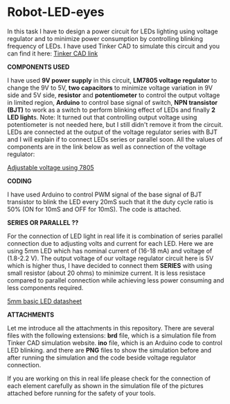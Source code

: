 # Robot-LED-eyes
In this task I have to design a power circuit for LEDs lighting using voltage regulator and to minimize power consumption by controlling blinking frequency of LEDs. I have used Tinker CAD to simulate this circuit and you can find it here:
[Tinker CAD link](https://www.tinkercad.com/things/jeBOQKH9Ago-robotic-led-eyes/editel?sharecode=pvDtS9qNMBmcXQoB4dLemtc3LmaJ93Hn0Ijw9mj76ZQ)

**COMPONENTS USED**

I have used **9V power supply** in this circuit, **LM7805 voltage regulator** to change the 9V to 5V, **two capacitors** to minimize voltage variation in 9V side and 5V side, **resistor** and **potentiometer** to control the output voltage in limited  region, **Arduino** to control base signal of switch, **NPN transistor (BJT)** to work as a switch to perform blinking effect of LEDs and finally **2 LED light**s.
Note: It turned out that controlling output voltage using potentiometer is not needed here, but I still didn't remove it from the circuit. LEDs are connected at the output of the voltage regulator series with BJT and I will explain if to connect LEDs series or parallel soon. All the values of components are in the link below as well as connection of the voltage regulator:

[Adjustable voltage using 7805](http://www.learnerswings.com/2014/07/adjustable-output-voltage-regulator.html)

**CODING**

I have used Arduino to control PWM signal of the base signal of BJT transistor to blink the LED every 20mS such that it the duty cycle ratio is 50% (ON for 10mS and OFF for 10mS). The code is attached.

**SERIES OR PARALLEL ??**

For the connection of LED light in real life it is combination of series parallel connection due to adjusting volts and current for each LED.
Here we are using 5mm LED which has nominal current of (16-18 mA) and voltage of (1.8-2.2 V). The output voltage of our voltage regulator circuit here is 5V which is higher thus, I have decided to connect them **SERIES** with using small resistor (about 20 ohms) to minimize current. It is less resistace compared to parallel connection while achieving less power consuming and less components required.

[5mm basic LED datasheet](http://www.sparkfun.com/datasheets/Components/LED/COM-09590-YSL-R531R3D-D2.pdf)

**ATTACHMENTS**

Let me introduce all the attachments in this repository. There are several files with the following extensions: **brd** file, which is a simulation file from Tinker CAD simulation website. **ino** file, which is an Arduino code to control LED blinking. and there are **PNG** files to show the simulation before and after running the simulation and the code beside voltage regulator connection.

If you are working on this in real life please check for the connection of each element carefully as shown in the simulation file of the pictures attached before running for the safety of your tools.

